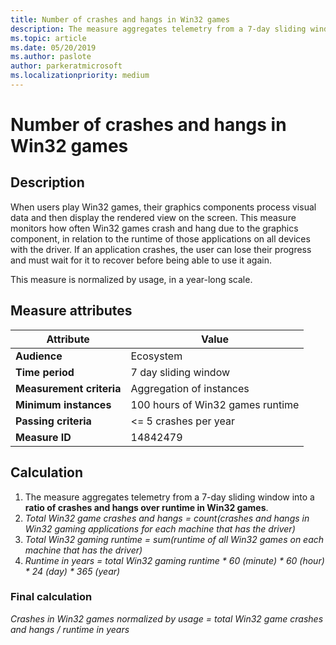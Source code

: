```yaml
---
title: Number of crashes and hangs in Win32 games
description: The measure aggregates telemetry from a 7-day sliding window into a ratio of crashes and hangs over runtime in Win32 games.
ms.topic: article
ms.date: 05/20/2019
ms.author: paslote
author: parkeratmicrosoft
ms.localizationpriority: medium
---
```


# Number of crashes and hangs in Win32 games

## Description

When users play Win32 games, their graphics components process visual data and then display the rendered view on the screen. This measure monitors how often Win32 games crash and hang due to the graphics component, in relation to the runtime of those applications on all devices with the driver. If an application crashes, the user can lose their progress and must wait for it to recover before being able to use it again.

This measure is normalized by usage, in a year-long scale.

## Measure attributes

|Attribute|Value|
|----|----|
|**Audience**|Ecosystem|
|**Time period**|7 day sliding window|
|**Measurement criteria**|Aggregation of instances|
|**Minimum instances**|100 hours of Win32 games runtime|
|**Passing criteria**|<= 5 crashes per year|
|**Measure ID**|14842479|

## Calculation

1. The measure aggregates telemetry from a 7-day sliding window into a **ratio of crashes and hangs over runtime in Win32 games**.
2. *Total Win32 game crashes and hangs = count(crashes and hangs in Win32 gaming applications for each machine that has the driver)*
3. *Total Win32 gaming runtime = sum(runtime of all Win32 games on each machine that has the driver)*
4. *Runtime in years = total Win32 gaming runtime \* 60 (minute) \* 60 (hour) \* 24 (day) \* 365 (year)*

### Final calculation

*Crashes in Win32 games normalized by usage = total Win32 game crashes and hangs / runtime in years*
